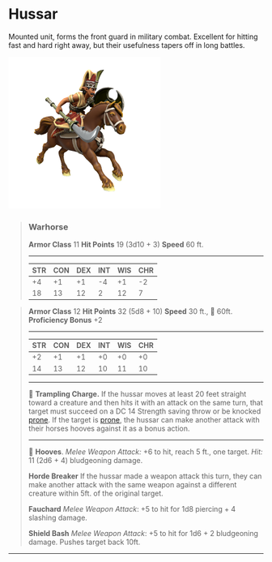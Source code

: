 # Hussar
Mounted unit, forms the front guard in military combat. Excellent for hitting fast and hard right away, but their usefulness tapers off in long battles.

![](../../../../_assets/mobs/Hussar.png)

> ### Warhorse
>
> **Armor Class** 11
> **Hit Points** 19 (3d10 + 3)
> **Speed** 60 ft.
>
> ---
>
> | STR  | CON  | DEX  | INT  | WIS  | CHR  |
> | ---- | ---- | ---- | ---- | ---- | ---- |
> | +4   | +1   | +1   | -4   | +1   | -2   |
> | 18   | 13   | 12   | 2    | 12   | 7    |

> **Armor Class** 12
> **Hit Points** 32 (5d8 + 10)
> **Speed** 30 ft., 🐎 60ft.
> **Proficiency Bonus** +2
>
> ---
>
> | STR  | CON  | DEX  | INT  | WIS  | CHR  |
> | ---- | ---- | ---- | ---- | ---- | ---- |
> | +2   | +1   | +1   | +0   | +0   | +0   |
> | 14   | 13   | 12   | 10   | 11   | 10   |
>
> ---
>
> 🐎 **Trampling Charge.** If the hussar moves at least 20 feet straight toward a creature and then hits it with an attack on the same turn, that target must succeed on a DC 14 Strength saving throw or be knocked [prone](https://www.dndbeyond.com/compendium/rules/basic-rules/appendix-a-conditions#Prone). If the target is [prone](https://www.dndbeyond.com/compendium/rules/basic-rules/appendix-a-conditions#Prone), the hussar can make another attack with their horses hooves against it as a bonus action.
>
> ---
>
> 🐎 **Hooves**. *Melee Weapon Attack:* +6 to hit, reach 5 ft., one target. *Hit:* 11 (2d6 + 4) bludgeoning damage.
>
> **Horde Breaker** If the hussar made a weapon attack this turn, they can make another attack with the same weapon against a different creature within 5ft. of the original target.
>
> **Fauchard** *Melee Weapon Attack*: +5 to hit for 1d8 piercing + 4 slashing damage.
>
> **Shield Bash** *Melee Weapon Attack*: +5 to hit for 1d6 + 2 bludgeoning damage. Pushes target back 10ft.

---